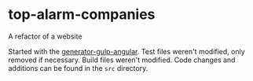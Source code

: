 # top-alarm-companies
A refactor of a website

Started with the [generator-gulp-angular](https://github.com/Swiip/generator-gulp-angular). Test files weren't modified, only removed if necessary. Build files weren't modified. 
Code changes and additions can be found in the ``src`` directory. 
